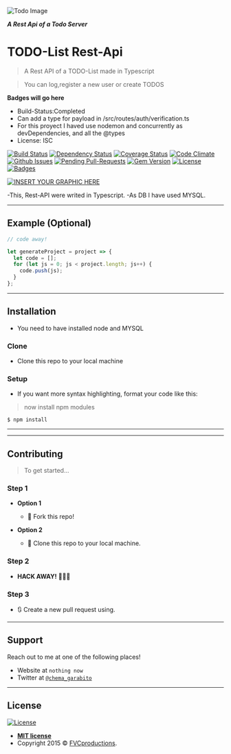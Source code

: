 <img src="https://www.google.com/url?sa=i&url=https%3A%2F%2Fblog.usejournal.com%2Fdevelop-a-to-do-list-app-in-vanilla-javascript-95377ec370c5&psig=AOvVaw1tio_ENxOjf6yxDIDN-Egw&ust=1596803875050000&source=images&cd=vfe&ved=0CAIQjRxqFwoTCPjKnJTMhusCFQAAAAAdAAAAABAD" alt="Todo Image" />

***A Rest Api of a Todo Server***

# TODO-List Rest-Api

> A Rest API of a TODO-List made in Typescript 

> You can log,register a new user or create TODOS

**Badges will go here**

- Build-Status:Completed
- Can add a type for payload in /src/routes/auth/verification.ts
- For this proyect I haved use nodemon and concurrently as devDependencies, and all the @types
- License: ISC

[![Build Status](http://img.shields.io/travis/badges/badgerbadgerbadger.svg?style=flat-square)](https://travis-ci.org/badges/badgerbadgerbadger) [![Dependency Status](http://img.shields.io/gemnasium/badges/badgerbadgerbadger.svg?style=flat-square)](https://gemnasium.com/badges/badgerbadgerbadger) [![Coverage Status](http://img.shields.io/coveralls/badges/badgerbadgerbadger.svg?style=flat-square)](https://coveralls.io/r/badges/badgerbadgerbadger) [![Code Climate](http://img.shields.io/codeclimate/github/badges/badgerbadgerbadger.svg?style=flat-square)](https://codeclimate.com/github/badges/badgerbadgerbadger) [![Github Issues](http://githubbadges.herokuapp.com/badges/badgerbadgerbadger/issues.svg?style=flat-square)](https://github.com/badges/badgerbadgerbadger/issues) [![Pending Pull-Requests](http://githubbadges.herokuapp.com/badges/badgerbadgerbadger/pulls.svg?style=flat-square)](https://github.com/badges/badgerbadgerbadger/pulls) [![Gem Version](http://img.shields.io/gem/v/badgerbadgerbadger.svg?style=flat-square)](https://rubygems.org/gems/badgerbadgerbadger) [![License](http://img.shields.io/:license-mit-blue.svg?style=flat-square)](http://badges.mit-license.org) [![Badges](http://img.shields.io/:badges-9/9-ff6799.svg?style=flat-square)](https://github.com/badges/badgerbadgerbadger)


[![INSERT YOUR GRAPHIC HERE](http://i.imgur.com/dt8AUb6.png)]()

-This, Rest-API were writed in Typescript.
-As DB I have used MYSQL.

---

## Example (Optional)

```Typescript
// code away!

let generateProject = project => {
  let code = [];
  for (let js = 0; js < project.length; js++) {
    code.push(js);
  }
};
```

---

## Installation

- You need to have installed node and MYSQL

### Clone

- Clone this repo to your local machine

### Setup

- If you want more syntax highlighting, format your code like this:

> now install npm modules

```shell
$ npm install
```
---

---

## Contributing

> To get started...

### Step 1

- **Option 1**
    - 🍴 Fork this repo!

- **Option 2**
    - 👯 Clone this repo to your local machine.

### Step 2

- **HACK AWAY!** 🔨🔨🔨

### Step 3

- 🔃 Create a new pull request using.

---


## Support

Reach out to me at one of the following places!

- Website at <a>`nothing now`</a>
- Twitter at <a href="http://twitter.com/chema_garabito" target="_blank">`@chema_garabito`</a>

---

## License

[![License](http://img.shields.io/:license-mit-blue.svg?style=flat-square)](http://badges.mit-license.org)

- **[MIT license](http://opensource.org/licenses/mit-license.php)**
- Copyright 2015 © <a href="http://fvcproductions.com" target="_blank">FVCproductions</a>.
